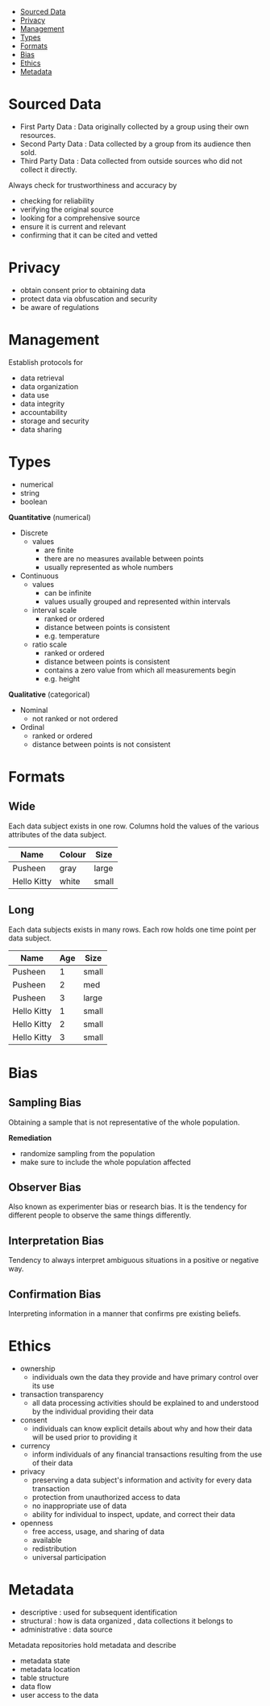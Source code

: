- [Sourced Data](#Sourced%20Data)
- [Privacy](#Privacy)
- [Management](#Management)
- [Types](#Types)
- [Formats](#Formats)
- [Bias](#Bias)
- [Ethics](#Ethics)
- [Metadata](#Metadata)

# Sourced Data

- First Party Data : Data originally collected by a group using their own resources.
- Second Party Data : Data collected by a group from its audience then sold.
- Third Party Data : Data collected from outside sources who did not collect it directly.

Always check for trustworthiness and accuracy by

- checking for reliability
- verifying the original source
- looking for a comprehensive source
- ensure it is current and relevant
- confirming that it can be cited and vetted

# Privacy

- obtain consent prior to obtaining data
- protect data via obfuscation and security
- be aware of regulations

# Management

Establish protocols for

- data retrieval
- data organization
- data use
- data integrity
- accountability
- storage and security
- data sharing

# Types

- numerical
- string
- boolean

**Quantitative** (numerical)

- Discrete
	- values
		- are finite
		- there are no measures available between points
		- usually represented as whole numbers
- Continuous
	- values
		- can be infinite
		- values usually grouped and represented within intervals
	- interval scale
		- ranked or ordered
		- distance between points is consistent
		- e.g. temperature
	- ratio scale
		- ranked or ordered
		- distance between points is consistent
		- contains a zero value from which all measurements begin
		- e.g. height

**Qualitative** (categorical)

- Nominal
	- not ranked or not ordered
- Ordinal
	- ranked or ordered
	- distance between points is not consistent
# Formats

## Wide

Each data subject exists in one row.
Columns hold the values of the various attributes of the data subject.

|Name|Colour|Size|
|--|--|--|
|Pusheen|gray|large|
|Hello Kitty|white|small|

## Long

Each data subjects exists in many rows.
Each row holds one time point per data subject.

|Name|Age|Size|
|--|--|--|
|Pusheen|1|small|
|Pusheen|2|med|
|Pusheen|3|large|
|Hello Kitty|1|small|
|Hello Kitty|2|small|
|Hello Kitty|3|small|

# Bias

## Sampling Bias

Obtaining a sample that is not representative of the whole population.

**Remediation**
- randomize sampling from the population
- make sure to include the whole population affected
## Observer Bias

Also known as experimenter bias or research bias. It is the tendency for different people to observe the same things differently.
## Interpretation Bias

Tendency to always interpret ambiguous situations in a positive or negative way.
## Confirmation Bias

Interpreting information in a manner that confirms pre existing beliefs.

# Ethics


- ownership
	- individuals own the data they provide and have primary control over its use
- transaction transparency
	- all data processing activities should be explained to and understood by the individual providing their data
- consent
	- individuals can know explicit details about why and how their data will be used prior to providing it
- currency
	- inform individuals of any financial transactions resulting from the use of their data
- privacy
	- preserving a data subject's information and activity for every data transaction
	- protection from unauthorized access to data
	- no inappropriate use of data
	- ability for individual to inspect, update, and correct their data
- openness
	- free access, usage, and sharing of data
	- available
	- redistribution
	- universal participation

# Metadata

- descriptive : used for subsequent identification
- structural : how is data organized , data collections it belongs to
- administrative : data source

Metadata repositories hold metadata and describe
- metadata state
- metadata location
- table structure
- data flow
- user access to the data
